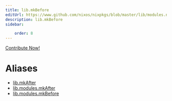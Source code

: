 ```yaml
---
title: lib.mkBefore
editUrl: https://www.github.com/nixos/nixpkgs/blob/master/lib/modules.nix#L1042C23
description: lib.mkBefore
sidebar:

    order: 8
---
```


<a href="https://www.github.com/nixos/nixpkgs/blob/master/lib/modules.nix#L1042C23">Contribute Now!</a>


# Aliases

- [lib.mkAfter](./reference/lib/lib-mkAfter)
- [lib.modules.mkAfter](./reference/lib/modules/lib-modules-mkAfter)
- [lib.modules.mkBefore](./reference/lib/modules/lib-modules-mkBefore)


